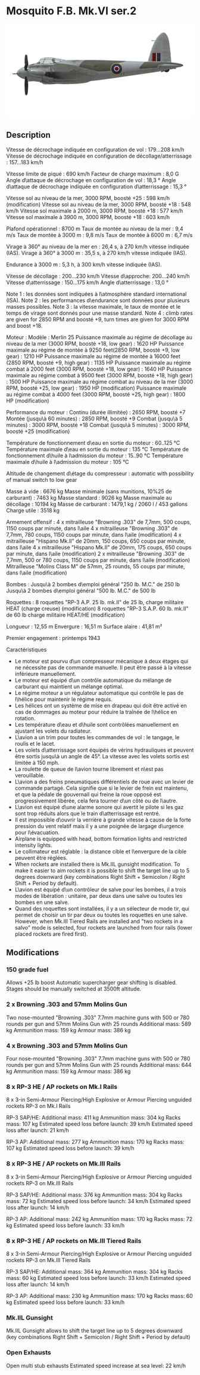 # Mosquito F.B. Mk.VI ser.2

![mosquitofbmkvis2](../images/mosquitofbmkvis2.png)

## Description

Vitesse de décrochage indiquée en configuration de vol : 179...208 km/h
Vitesse de décrochage indiquée en configuration de décollage/atterrissage : 157...183 km/h

Vitesse limite de piqué : 690 km/h
Facteur de charge maximum : 8,0 G
Angle d\attaque de décrochage en configuration de vol : 18,3 °
Angle d\attaque de décrochage indiquée en configuration d\atterrissage : 15,3 °

Vitesse sol au niveau de la mer, 3000 RPM, boosté +25 : 598 km/h (modification)
Vitesse sol au niveau de la mer, 3000 RPM, boosté +18 : 548 km/h
Vitesse sol maximale à 2000 m, 3000 RPM, boosté +18 : 577 km/h
Vitesse sol maximale à 3900 m, 3000 RPM, boosté +18 : 603 km/h

Plafond opérationnel : 8700 m
Taux de montée au niveau de la mer : 9,4 m/s
Taux de montée à 3000 m : 9,8 m/s
Taux de montée à 6000 m : 6,7 m/s

Virage à 360° au niveau de la mer en : 26,4 s, à 270 km/h vitesse indiquée (IAS).
Virage à 360° à 3000 m : 35,5 s, à 270 km/h vitesse indiquée (IAS).

Endurance à 3000 m : 5,3 h, à 300 km/h vitesse indiquée (IAS).

Vitesse de décollage : 200...230 km/h
Vitesse d\approche: 200...240 km/h
Vitesse d\atterrissage : 150...175 km/h
Angle d\atterrissage : 13,0 °

Note 1 : les données sont indiquées à l\atmosphère standard international (ISA).
Note 2 : les performances d\endurance sont données pour plusieurs masses possibles.
Note 3 : la vitesse maximale, le taux de montée et le temps de virage sont donnés pour une masse standard.
Note 4 : climb rates are given for 2850 RPM and boosté +9, turn times are given for 3000 RPM and boost +18.

Moteur :
Modèle : Merlin 25
Puissance maximale au régime de décollage au niveau de la mer (3000 RPM, boosté +18, low gear) : 1620 HP
Puissance maximale au régime de montée à 9250 feet(2850 RPM, boosté +9, low gear) : 1210 HP
Puissance maximale au régime de montée à 16000 feet (2850 RPM, boosté +9, high gear) : 1135 HP
Puissance maximale au régime combat à 2000 feet (3000 RPM, boosté +18, low gear) : 1640 HP
Puissance maximale au régime combat à 9500 feet (3000 RPM, boosté +18, high gear) : 1500 HP
Puissance maximale au régime combat au niveau de la mer (3000 RPM, boosté +25, low gear) : 1950 HP (modification)
Puissance maximale au régime combat à 4000 feet (3000 RPM, boosté +25, high gear) : 1800 HP (modification)

Performance du moteur :
Continu (durée illimitée) : 2650 RPM, boosté +7
Montée (jusqu\à 60 minutes) : 2850 RPM, boosté +9
Combat (jusqu\à 5 minutes) : 3000 RPM, boosté +18
Combat (jusqu\à 5 minutes) : 3000 RPM, boosté +25 (modification)

Température de fonctionnement d\eau en sortie du moteur : 60..125 °C
Température maximale d\eau en sortie du moteur : 135 °C
Température de fonctionnement d\huile à l\admission du moteur : 15..90 °C
Température maximale d\huile à l\admission du moteur : 105 °C

Altitude de changement d\étage du compresseur : automatic with possibility of manual switch to low gear

Masse à vide : 6676 kg
Masse minimale (sans munitions, 10%25 de carburant) : 7463 kg
Masse standard : 9026 kg
Masse maximale au décollage : 10194 kg
Masse de carburant : 1479,1 kg / 2060 l / 453 gallons
Charge utile : 3518 kg

Armement offensif :
4 x mitrailleuse "Browning .303" de 7,7mm, 500 coups, 1150 coups par minute, dans l\aile
4 x mitrailleuse "Browning .303" de 7,7mm, 780 coups, 1150 coups par minute, dans l\aile (modification)
4 x mitrailleuse "Hispano Mk.II" de 20mm, 150 coups, 650 coups par minute, dans l\aile
4 x mitrailleuse "Hispano Mk.II" de 20mm, 175 coups, 650 coups par minute, dans l\aile (modification)
2 x mitrailleuse "Browning .303" de 7,7mm, 500 or 780 coups, 1150 coups par minute, dans l\aile (modification)
Mitrailleuse "Molins Class M" de 57mm, 25 rounds, 55 coups par minute, dans l\aile (modification)

Bombes :
Jusqu\à 2 bombes d\emploi général "250 lb. M.C." de 250 lb
Jusqu\à 2 bombes d\emploi général "500 lb. M.C." de 500 lb

Roquettes :
8 roquettes "RP-3 A.P. 25 lb. mk.II" de 25 lb, charge militaire HEAT (charge creuse) (modification)
8 roquettes "RP-3 S.A.P. 60 lb. mk.II" de 60 lb charge militaire HEAT/HE (modification)

Longueur : 12,55 m
Envergure : 16,51 m
Surface alaire : 41,81 m²

Premier engagement : printemps 1943

Caractéristiques
- Le moteur est pourvu d\un compresseur mécanique à deux étages qui ne nécessite pas de commande manuelle. Il peut être passé à la vitesse inférieure manuellement.
- Le moteur est équipé d\un contrôle automatique du mélange de carburant qui maintient un mélange optimal.
- Le régime moteur a un régulateur automatique qui contrôle le pas de l\hélice pour maintenir le régime requis.
- Les hélices ont un système de mise en drapeau qui doit être activé en cas de dommages au moteur pour réduire la traînée de l\hélice en rotation.
- Les température d\eau et d\huile sont contrôlées manuellement en ajustant les volets du radiateur.
- L\avion a un trim pour toutes les commandes de vol : le tangage, le roulis et le lacet.
- Les volets d\atterrissage sont équipés de vérins hydrauliques et peuvent être sortis jusqu\à un angle de 45°. La vitesse avec les volets sortis est limitée à 150 mph.
- La roulette de queue de l\avion tourne librement et n\est pas verouillable.
- L\avion a des freins pneumatiques différentiels de roue avec un levier de commande partagé. Cela signifie que si le levier de frein est maintenu, et que la pédale de gouvernail qui freine la roue opposé est progressivement libérée, cela fera tourner d\un côté ou de l\autre.
- L\avion est équipé d\une alarme sonore qui avertit le pilote si les gaz sont trop réduits alors que le train d\atterrissage est rentré.
- Il est impossible d\ouvrir la verrière à grande vitesse à cause de la forte pression du vent relatif mais il y a une poignée de largage d\urgence pour l\évacuation.
- Airplane is equipped with head, bottom formation lights and restricted intensity lights.
- Le collimateur est réglable : la distance cible et l\envergure de la cible peuvent être réglées.
- When rockets are installed there is Mk.IIL gunsight modification. To make it easier to aim rockets it is possible to shift the target line up to 5 degrees downward (key combinations Right Shift + Semicolon / Right Shift + Period by default).
- L\avion est équipé d\un contrôleur de salve pour les bombes, il a trois modes de libération : unitaire, par deux dans une salve ou toutes les bombes en une salve.
- Quand des roquettes sont installées, il y a un sélecteur de mode tir, qui permet de choisir un tir par deux ou toutes les roquettes en une salve. However, when Mk.III Tiered Rails are installed and "two rockets in a salvo" mode is selected, four rockets are launched from four rails (lower placed rockets are fired first).

## Modifications


### 150 grade fuel

Allows +25 lb boost
Automatic supercharger gear shifting is disabled. Stages should be manually switched at 3500ft altitude.


### 2 x Browning .303 and 57mm Molins Gun

Two nose-mounted "Browning .303" 7.7mm machine guns with 500 or 780 rounds per gun and 57mm Molins Gun with 25 rounds
Additional mass: 589 kg
Ammunition mass: 159 kg
Armour mass: 386 kg


### 4 x Browning .303 and 57mm Molins Gun

Four nose-mounted "Browning .303" 7.7mm machine guns with 500 or 780 rounds per gun and 57mm Molins Gun with 25 rounds
Additional mass: 644 kg
Ammunition mass: 159 kg
Armour mass: 386 kg


### 8 х RP-3 HE / AP rockets on Mk.I Rails

8 х 3-in Semi-Armour Piercing/High Explosive or Armour Piercing unguided rockets RP-3 on Mk.I Rails

RP-3 SAP/HE:
Additional mass: 411 kg
Ammunition mass: 304 kg
Racks mass: 107 kg
Estimated speed loss before launch: 39 km/h
Estimated speed loss after launch: 21 km/h

RP-3 AP:
Additional mass: 277 kg
Ammunition mass: 170 kg
Racks mass: 107 kg
Estimated speed loss before launch: 39 km/h


### 8 х RP-3 HE / AP rockets on Mk.III Rails

8 х 3-in Semi-Armour Piercing/High Explosive or Armour Piercing unguided rockets RP-3 on Mk.III Rails

RP-3 SAP/HE:
Additional mass: 376 kg
Ammunition mass: 304 kg
Racks mass: 72 kg
Estimated speed loss before launch: 34 km/h
Estimated speed loss after launch: 14 km/h

RP-3 AP:
Additional mass: 242 kg
Ammunition mass: 170 kg
Racks mass: 72 kg
Estimated speed loss before launch: 33 km/h


### 8 х RP-3 HE / AP rockets on Mk.III Tiered Rails

8 х 3-in Semi-Armour Piercing/High Explosive or Armour Piercing unguided rockets RP-3 on Mk.III Tiered Rails

RP-3 SAP/HE:
Additional mass: 364 kg
Ammunition mass: 304 kg
Racks mass: 60 kg
Estimated speed loss before launch: 33 km/h
Estimated speed loss after launch: 14 km/h

RP-3 AP:
Additional mass: 230 kg
Ammunition mass: 170 kg
Racks mass: 60 kg
Estimated speed loss before launch: 33 km/h


### Mk.IIL Gunsight

Mk.IIL Gunsight allows to shift the target line up to 5 degrees downward (key combinations Right Shift + Semicolon / Right Shift + Period by default)


### Open Exhausts

Open multi stub exhausts
Estimated speed increase at sea level: 22 km/h